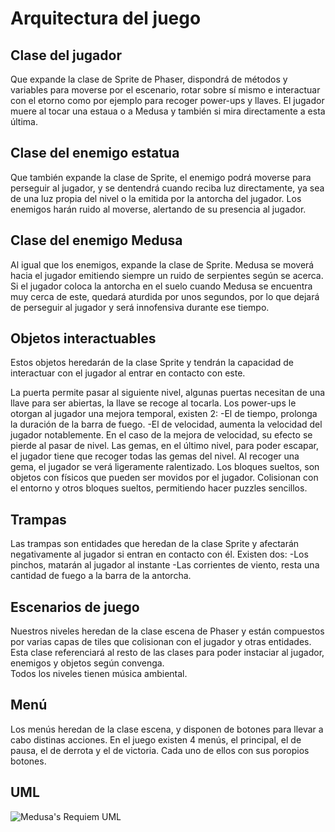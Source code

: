 # Arquitectura del juego

## Clase del jugador
Que expande la clase de Sprite de Phaser, dispondrá de métodos y variables para moverse por el escenario, rotar sobre sí mismo e interactuar con el etorno como por ejemplo para recoger power-ups y llaves. El jugador muere al tocar una estaua o a Medusa y también si mira directamente a esta última.
## Clase del enemigo estatua
Que también expande la clase de Sprite, el enemigo podrá moverse para perseguir al jugador, y se dentendrá cuando reciba luz directamente, ya sea de una luz propia del nivel o la emitida por la antorcha del jugador. Los enemigos harán ruido al moverse, alertando de su presencia al jugador.

## Clase del enemigo Medusa
Al igual que los enemigos, expande la clase de Sprite. Medusa se moverá hacia el jugador emitiendo siempre un ruido de serpientes según se acerca. Si el jugador coloca la antorcha en el suelo cuando Medusa se encuentra muy cerca de este, quedará aturdida por unos segundos, por lo que dejará de perseguir al jugador y será innofensiva durante ese tiempo.

## Objetos interactuables
Estos objetos heredarán de la clase Sprite y tendrán la capacidad de interactuar con el jugador al entrar en contacto con este.

La puerta permite pasar al siguiente nivel, algunas puertas necesitan de una llave para ser abiertas, la llave se recoge al tocarla.
Los power-ups le otorgan al jugador una mejora temporal, existen 2:
    -El de tiempo, prolonga la duración de la barra de fuego.
    -El de velocidad, aumenta la velocidad del jugador notablemente.
En el caso de la mejora de velocidad, su efecto se pierde al pasar de nivel.
Las gemas, en el último nivel, para poder escapar, el jugador tiene que recoger todas las gemas del nivel. Al recoger una gema, el jugador se verá ligeramente ralentizado.
Los bloques sueltos, son objetos con físicos que pueden ser movidos por el jugador. Colisionan con el entorno y otros bloques sueltos, permitiendo hacer puzzles sencillos.

## Trampas
Las trampas son entidades que heredan de la clase Sprite y afectarán negativamente al jugador si entran en contacto con él. Existen dos:
    -Los pinchos, matarán al jugador al instante
    -Las corrientes de viento, resta una cantidad de fuego a la barra de la antorcha.

## Escenarios de juego
Nuestros niveles heredan de la clase escena de Phaser y están compuestos por varias capas de tiles que colisionan con el jugador y otras entidades.
Esta clase referenciará al resto de las clases para poder instaciar al jugador, enemigos y objetos según convenga.   
Todos los niveles tienen música ambiental.

## Menú
Los menús heredan de la clase escena, y disponen de botones para llevar a cabo distinas acciones.
En el juego existen 4 menús, el principal, el de pausa, el de derrota y el de victoria. Cada uno de ellos con sus poropios botones.

## UML
![Medusa's Requiem UML](https://user-images.githubusercontent.com/99989921/198393756-e3b127fe-7755-496a-bcc3-09a33ecae256.png)
